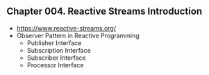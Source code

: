 
## Chapter 004. Reactive Streams Introduction

* <https://www.reactive-streams.org/>
* Observer Pattern in Reactive Programming
    * Publisher Interface
    * Subscription Interface
    * Subscriber Interface
    * Processor Interface
